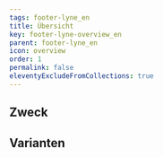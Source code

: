 ```yaml
---
tags: footer-lyne_en
title: Übersicht
key: footer-lyne-overview_en
parent: footer-lyne_en
icon: overview
order: 1
permalink: false
eleventyExcludeFromCollections: true
---
```


## Zweck

## Varianten

